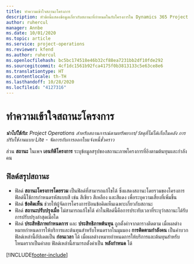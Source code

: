 ```yaml
---
title: ทำความเข้าใจสถานะโครงการ
description: หัวข้อนี้แสดงข้อมูลเกี่ยวกับสถานะที่กำหนดในกับโครงการใน Dynamics 365 Project Operations
author: ruhercul
manager: Annbe
ms.date: 10/01/2020
ms.topic: article
ms.service: project-operations
ms.reviewer: kfend
ms.author: ruhercul
ms.openlocfilehash: bc5bc174518e46b32cf88ea7231bb2df10fde292
ms.sourcegitcommit: 4cf1dc1561b92fca4175f0b3813133c5e63ce8e6
ms.translationtype: HT
ms.contentlocale: th-TH
ms.lasthandoff: 10/28/2020
ms.locfileid: "4127316"
---
```

# <a name="understand-project-status"></a>ทำความเข้าใจสถานะโครงการ

_**นำไปใช้กับ:** Project Operations สำหรับสถานการณ์ตามทรัพยากร/วัสดุที่ไม่ได้เก็บในคลัง การปรับใช้งานแบบ Lite - จัดการกับการออกใบแจ้งหนี้ชั่วคราว_


ส่วน **สถานะ** ในเพจ **เอนทิตีโครงการ** ระบุข้อมูลสรุปของสถานะภาพโครงการที่อิงตามต้นทุนและกำลังคน


## <a name="status-summary-fields"></a>ฟิลด์สรุปสถานะ

- ฟิลด์ **สถานะโครงการโดยรวม** เป็นฟิลด์ที่สามารถแก้ไขได้ ซึ่งแสดงสถานะโดยรวมของโครงการ ฟิลด์นี้ใช้การกำหนดรหัสแบบสี เช่น สีเขียว สีเหลือง และสีแดง เพื่อระบุความเสี่ยงที่เพิ่มขึ้น 
- ฟิลด์ **ข้อคิดเห็น** ช่วยให้ผู้จัดการโครงการป้อนข้อคิดเห็นเฉพาะเกี่ยวกับสถานะ 
- ฟิลด์ **สถานะปรับปรุงเมื่อ** ไม่สามารถแก้ไขได้ ค่าในฟิลด์นี้คือการประทับเวลาที่ระบุว่าสถานะได้รับการปรับปรุงล่าสุดเมื่อใด
- ฟิลด์ **ประสิทธิภาพกำหนดการ** และ **ประสิทธิภาพต้นทุน** ถูกตั้งค่าจากตารางติดตาม เมื่อผลต่างหมายกำหนดการให้บริการและต้นทุนสำหรับโหนดรากในมุมมอง **การติดตามกำลังคน** เป็นค่าบวก ฟิลด์เหล่านี้อัปเดตเป็น **ก่อนเวลา** ได้ เมื่อผลต่างหมายกำหนดการให้บริการและต้นทุนสำหรับโหนดรากเป็นค่าลบ ฟิลด์เหล่านี้สามารถตั้งค่าเป็น **หลังกำหนด** ได้


[!INCLUDE[footer-include](../includes/footer-banner.md)]